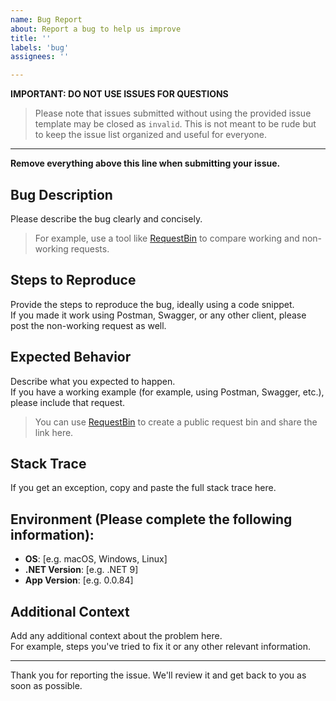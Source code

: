 ```yaml
---
name: Bug Report
about: Report a bug to help us improve
title: ''
labels: 'bug'
assignees: ''

---
```


**IMPORTANT: DO NOT USE ISSUES FOR QUESTIONS**

> Please note that issues submitted without using the provided issue template may be closed as `invalid`. This is not meant to be rude but to keep the issue list organized and useful for everyone.

---

**Remove everything above this line when submitting your issue.**

## Bug Description
Please describe the bug clearly and concisely.
> For example, use a tool like [RequestBin](https://requestbin.com) to compare working and non-working requests.

## Steps to Reproduce
Provide the steps to reproduce the bug, ideally using a code snippet.  
If you made it work using Postman, Swagger, or any other client, please post the non-working request as well.

## Expected Behavior
Describe what you expected to happen.  
If you have a working example (for example, using Postman, Swagger, etc.), please include that request.

> You can use [RequestBin](https://requestbin.com/r) to create a public request bin and share the link here.

## Stack Trace
If you get an exception, copy and paste the full stack trace here.

## Environment (Please complete the following information):
- **OS**: [e.g. macOS, Windows, Linux]
- **.NET Version**: [e.g. .NET 9]
- **App Version**: [e.g. 0.0.84]

## Additional Context
Add any additional context about the problem here.  
For example, steps you've tried to fix it or any other relevant information.

---

Thank you for reporting the issue. We'll review it and get back to you as soon as possible.
